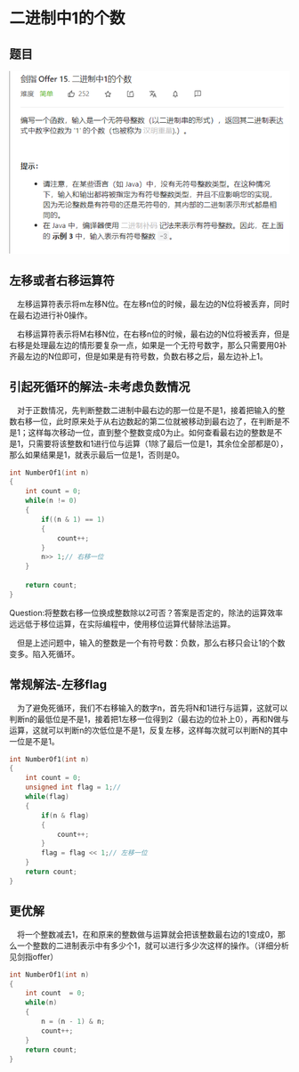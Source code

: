 # 二进制中1的个数

## 题目
![图 2](../../images/e1aa3c73e26730cfc4a635d8836854258f31da7f8101234930fdccfa884cefdc.png)  

## 左移或者右移运算符
&emsp;左移运算符表示将m左移N位。在左移n位的时候，最左边的N位将被丢弃，同时在最右边进行补0操作。

&emsp;右移运算符表示将M右移N位，在右移n位的时候，最右边的N位将被丢弃，但是右移是处理最左边的情形要复杂一点，如果是一个无符号数字，那么只需要用0补齐最左边的N位即可，但是如果是有符号数，负数右移之后，最左边补上1。

## 引起死循环的解法-未考虑负数情况

&emsp;对于正数情况，先判断整数二进制中最右边的那一位是不是1，接着把输入的整数右移一位，此时原来处于从右边数起的第二位就被移动到最右边了，在判断是不是1；这样每次移动一位，直到整个整数变成0为止。如何查看最右边的整数是不是1，只需要将该整数和1进行位与运算（1除了最后一位是1，其余位全部都是0），那么如果结果是1，就表示最后一位是1，否则是0。

```cpp
int NumberOf1(int n)
{
    int count = 0;
    while(n != 0)
    {
        if((n & 1) == 1)
        {
            count++;
        }
        n>> 1;// 右移一位
    }

    return count;
}
```

Question:将整数右移一位换成整数除以2可否？答案是否定的，除法的运算效率远远低于移位运算，在实际编程中，使用移位运算代替除法运算。

&emsp;但是上述问题中，输入的整数是一个有符号数：负数，那么右移只会让1的个数变多。陷入死循环。


## 常规解法-左移flag

&emsp;为了避免死循环，我们不右移输入的数字n，首先将N和1进行与运算，这就可以判断n的最低位是不是1，接着把1左移一位得到2（最右边的位补上0），再和N做与运算，这就可以判断n的次低位是不是1，反复左移，这样每次就可以判断N的其中一位是不是1。

```cpp
int NumberOf1(int n)
{
    int count = 0;
    unsigned int flag = 1;// 
    while(flag)
    {
        if(n & flag)
        {
            count++;
        }
        flag = flag << 1;// 左移一位
    }
    return count;
}

```

## 更优解

&emsp;将一个整数减去1，在和原来的整数做与运算就会把该整数最右边的1变成0，那么一个整数的二进制表示中有多少个1，就可以进行多少次这样的操作。（详细分析见剑指offer）

```cpp
int NumberOf1(int n)
{
    int count  = 0;
    while(n)
    {
        n = (n - 1) & n;
        count++;
    }
    return count;
}

```





